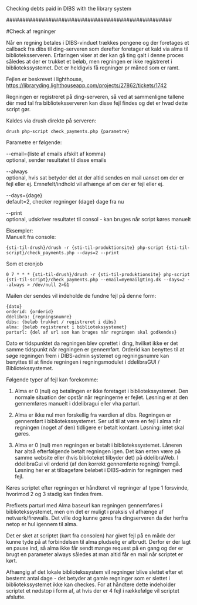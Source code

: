 Checking debts paid in DIBS with the library system

###################################################

#Check af regninger

Når en regning betales i DIBS-vinduet trækkes pengene og der foretages et callback fra dibs til ding-serveren
som derefter foretager et kald via alma til biblioteksserveren.
Erfaringen viser at der kan gå ting galt i denne proces således at der er trukket et beløb, 
men regningen er ikke registreret i bibliotekssystemet. 
Det er heldigvis få regninger pr måned som er ramt.

Fejlen er beskrevet i lighthouse, https://libraryding.lighthouseapp.com/projects/27862/tickets/1742

Regningen er registreret på ding-serveren, så ved at sammenligne tallene dér med tal fra biblioteksserveren
kan disse fejl findes og det er hvad dette script gør.

Kaldes via drush direkte på serveren:

    drush php-script check_payments.php {parametre}

Parametre er følgende:

--email={liste af emails afskilt af komma}  
optional, sender resultatet til disse emails

--always  
optional, hvis sat betyder det at der altid sendes en mail uanset om der er fejl eller ej.
Emnefelt/indhold vil afhænge af om der er fejl eller ej.

--days={dage}  
default=2, checker regninger {dage} dage fra nu 

--print  
optional, udskriver resultatet til consol - kan bruges når script køres manuelt

Eksempler:  
Manuelt fra console:

    {sti-til-drush}/drush -r {sti-til-produktionsite} php-script {sti-til-script}/check_payments.php --days=2 --print

Som et cronjob

    0 7 * * * {sti-til-drush}/drush -r {sti-til-produktionsite} php-script {sti-til-script}/check_payments.php --email=myemail@ting.dk --days=2 --always > /dev/null 2>&1

Mailen der sendes vil indeholde de fundne fejl på denne form:
```
{dato}
orderid: {orderid}
ddelibra: {regningsnumre}
dibs: {beløb trukket / registreret i dibs}
alma: {beløb registreret i bibliotekssystemet}
parturl: {del af url som kan bruges når regningen skal godkendes}
```
Dato er tidspunktet da regningen blev oprettet i ding, hvilket ikke er det samme tidspunkt når regningen er gennemført.
Orderid kan benyttes til at søge regningen frem i DIBS-admin systemet og 
regningsnumre kan benyttes til at finde regningen i regningsmodulet i ddelibraGUI / Bibliotekssystemet.


Følgende typer af fejl kan forekomme:

1. Alma er 0 (nul) og betalingen er ikke foretaget i bibliotekssystemet. 
   Den normale situation der opstår når regningerne er fejlet. 
   Løsning er at den gennemføres manuelt i ddelibragui eller vha parturl.

2. Alma er ikke nul men forskellig fra værdien af dibs. 
   Regningen er gennemført i biblioteksssystemet. 
   Ser ud til at være en fejl i alma når regningen (noget af den) tidligere er betalt kontant. 
   Løsning: intet skal gøres.

3. Alma er 0 (nul) men regningen er betalt i bibliotekssystemet. 
   Låneren har altså efterfølgende betalt regningen igen. Det kan enten være på samme website eller 
   (hvis biblioteket tilbyder det) på ddelibraWeb. 
   I ddelibraGui vil orderid (af den korrekt gennemførte regning) fremgå. 
   Løsning her er at tilbageføre beløbet i DIBS-admin for regningen med fejl.

Køres scriptet efter regningen er håndteret vil regninger af type 1 forsvinde, 
hvorimod 2 og 3 stadig kan findes frem.

Prefixets parturl med Alma baseurl kan regningen gennemføres i bibliotekssystemet, 
men om det er muligt i praksis vil afhænge af netværk/firewalls. 
Det ville dog kunne gøres fra dingserveren da der herfra netop er hul igennem til alma.

Det er sket at scriptet (kørt fra consolen) har givet fejl på en måde der kunne tyde på
at forbindelsen til alma pludselig er afbrudt.
Derfor er der lagt en pause ind, så alma ikke får sendt mange request på en gang 
og der er brugt en parameter always således at man altid får en mail når scriptet er kørt.

Afhængig af det lokale bibliotekssystem vil regninger blive slettet efter et bestemt antal dage - det betyder at gamle regninger som er slettet i bibliotekssystemet ikke kan checkes. For at håndtere dette indeholder scriptet et nødstop i form af, at hvis der er 4 fejl i rækkefølge vil scriptet afslutte. 